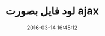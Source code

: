 ---
layout: post
title: "لود فایل بصورت ajax"
date: 2016-03-14 16:45:12
section: article
tags: js
link: "http://aparnet.ir/3121-%D9%84%D9%88%D8%AF-%D9%81%D8%A7%DB%8C%D9%84-%D8%A8%D8%B5%D9%88%D8%B1%D8%AA-ajax"
user: "نوید کاشانی"
user_link: "http://navid.kashani.ir/"
---
